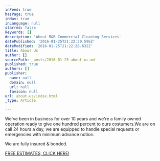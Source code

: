 ```yaml
---
inFeed: true
hasPage: true
inNav: true
inLanguage: null
starred: false
keywords: []
description: 'About B&B Commercial Cleaning Services'
datePublished: '2016-01-25T21:22:30.596Z'
dateModified: '2016-01-25T21:22:28.632Z'
title: About Us
author: []
sourcePath: _posts/2016-01-25-about-us.md
published: true
authors: []
publisher:
  name: null
  domain: null
  url: null
  favicon: null
url: about-us/index.html
_type: Article

---
```

We've been in business for over 10 years and we're a family owned operation ready to give one hundred percent to ours costumers.We are on call 24 hours a day, we are equipped to handle special requests or emergencies with minimum advance notice. 

We are fully insured & bonded.

[FREE ESTIMATES, CLICK HERE!][0]

[0]: https://bbcommercialcleaning.wufoo.com/forms/mpzhjr21wwgcsu/